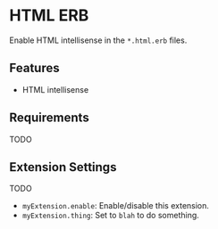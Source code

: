 # HTML ERB

Enable HTML intellisense in the `*.html.erb` files.

## Features

- HTML intellisense

## Requirements

TODO

## Extension Settings

TODO

* `myExtension.enable`: Enable/disable this extension.
* `myExtension.thing`: Set to `blah` to do something.
